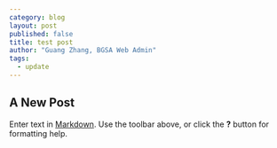 ```yaml
---
category: blog
layout: post
published: false
title: test post
author: "Guang Zhang, BGSA Web Admin"
tags: 
  - update
---
```



## A New Post

Enter text in [Markdown](http://daringfireball.net/projects/markdown/). Use the toolbar above, or click the **?** button for formatting help.
